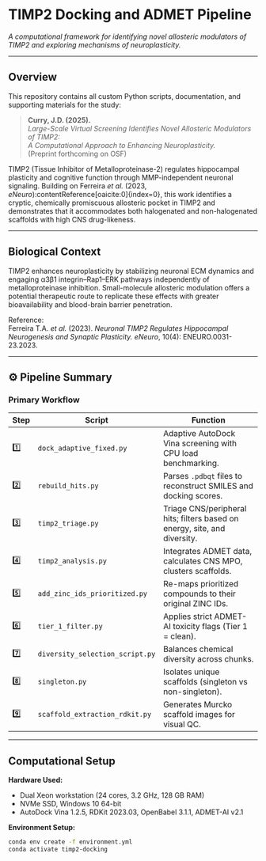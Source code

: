 # TIMP2 Docking and ADMET Pipeline
*A computational framework for identifying novel allosteric modulators of TIMP2 and exploring mechanisms of neuroplasticity.*

---

## Overview
This repository contains all custom Python scripts, documentation, and supporting materials for the study:

> **Curry, J.D. (2025).**  
> *Large-Scale Virtual Screening Identifies Novel Allosteric Modulators of TIMP2:  
> A Computational Approach to Enhancing Neuroplasticity.*  
> (Preprint forthcoming on OSF)

TIMP2 (Tissue Inhibitor of Metalloproteinase-2) regulates hippocampal plasticity and cognitive function through MMP-independent neuronal signaling. Building on Ferreira *et al.* (2023, *eNeuro*):contentReference[oaicite:0]{index=0}, this work identifies a cryptic, chemically promiscuous allosteric pocket in TIMP2 and demonstrates that it accommodates both halogenated and non-halogenated scaffolds with high CNS drug-likeness.

---

## Biological Context
TIMP2 enhances neuroplasticity by stabilizing neuronal ECM dynamics and engaging α3β1 integrin–Rap1–ERK pathways independently of metalloproteinase inhibition. Small-molecule allosteric modulation offers a potential therapeutic route to replicate these effects with greater bioavailability and blood-brain barrier penetration.

Reference:  
Ferreira T.A. *et al.* (2023). *Neuronal TIMP2 Regulates Hippocampal Neurogenesis and Synaptic Plasticity.* *eNeuro*, 10(4): ENEURO.0031-23.2023.

---

## ⚙️ Pipeline Summary

### Primary Workflow
| Step | Script | Function |
|------|---------|-----------|
| 1️⃣ | `dock_adaptive_fixed.py` | Adaptive AutoDock Vina screening with CPU load benchmarking. |
| 2️⃣ | `rebuild_hits.py` | Parses `.pdbqt` files to reconstruct SMILES and docking scores. |
| 3️⃣ | `timp2_triage.py` | Triage CNS/peripheral hits; filters based on energy, site, and diversity. |
| 4️⃣ | `timp2_analysis.py` | Integrates ADMET data, calculates CNS MPO, clusters scaffolds. |
| 5️⃣ | `add_zinc_ids_prioritized.py` | Re-maps prioritized compounds to their original ZINC IDs. |
| 6️⃣ | `tier_1_filter.py` | Applies strict ADMET-AI toxicity flags (Tier 1 = clean). |
| 7️⃣ | `diversity_selection_script.py` | Balances chemical diversity across chunks. |
| 8️⃣ | `singleton.py` | Isolates unique scaffolds (singleton vs non-singleton). |
| 9️⃣ | `scaffold_extraction_rdkit.py` | Generates Murcko scaffold images for visual QC. |

---

## Computational Setup

**Hardware Used:**
- Dual Xeon workstation (24 cores, 3.2 GHz, 128 GB RAM)
- NVMe SSD, Windows 10 64-bit
- AutoDock Vina 1.2.5, RDKit 2023.03, OpenBabel 3.1.1, ADMET-AI v2.1

**Environment Setup:**
```bash
conda env create -f environment.yml
conda activate timp2-docking
